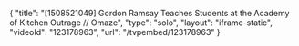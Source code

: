 {
    "title": "[1508521049] Gordon Ramsay Teaches Students at the Academy of Kitchen Outrage \/\/ Omaze",
    "type": "solo",
    "layout": "iframe-static",
    "videoId": "123178963",
    "url": "\/tvpembed\/123178963"
}